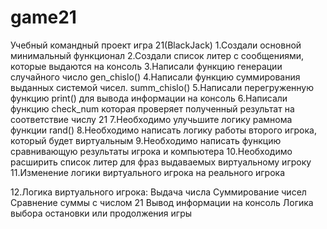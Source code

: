 # game21
Учебный командный проект игра 21(BlackJack)
1.Создали основной минимальный функционал 
2.Создали список литер с сообщениями, которые выдаются на консоль
3.Написали функцию генерации случайного число gen_chislo()
4.Написали функцию суммирования выданных системой чисел. summ_chislo()
5.Написали перегруженную функцию print() для вывода информации на консоль
6.Написали функцию check_num которая проверяет полученный результат на соответствие числу 21
7.Необходимо улучьшите логику рамнома функции rand()
8.Необходимо написать логику работы второго игрока, который будет виртуальным
9.Необходимо написать функцию сравнивающую результаты игрока и компьютера
10.Необходимо расширить список литер для фраз выдаваемых виртуальному игроку 
11.Изменение логики виртуального игрока на реального игрока 

12.Логика виртуального игрока:
    Выдача числа
    Суммирование чисел 
    Сравнение суммы с числом 21 
    Вывод информации на консоль 
    Логика выбора остановки или продолжения игры 
